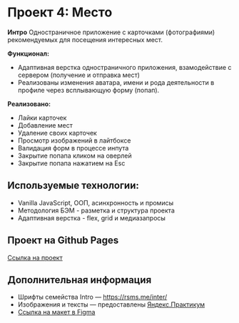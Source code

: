 # Проект 4: Место

**Интро**
Одностраничное приложение с карточками (фотографиями) рекомендуемых для посещения интересных мест.

**Функционал:**
* Адаптивная верстка одностраничного приложения, взамодействие с сервером (получение и отправка мест)
* Реализованы изменения аватара, имени и рода деятельности в профиле через всплывающую форму (попап).

**Реализовано:**
* Лайки карточек
* Добавление мест
* Удаление своих карточек
* Просмотр изображений в лайтбоксе
* Валидация форм в процессе инпута
* Закрытие попапа кликом на оверлей
* Закрытие попапа нажатием на Esc

## Используемые технологии:
* Vanilla JavaScript, ООП, асинхронность и промисы
* Методология БЭМ - разметка и структура проекта
* Адаптивная верстка - flex, grid и медиазапросы

## Проект на Github Pages

[Ссылка на проект](https://sumere4ny.github.io/mesto/)

## Дополнительная информация

* Шрифты семейства Intro — https://rsms.me/inter/
* Изображения и тексты — предоставлены [Яндекс.Практикум](https://praktikum.yandex.ru)
* [Ссылка на макет в Figma](https://www.figma.com/file/StZjf8HnoeLdiXS7dYrLAh/JavaScript.-Sprint-4)
